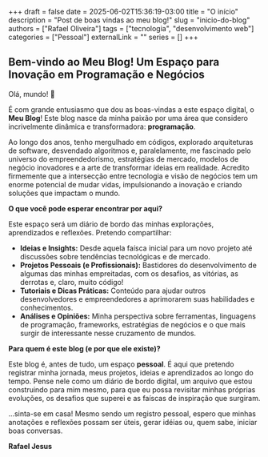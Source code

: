 +++
draft = false
date = 2025-06-02T15:36:19-03:00
title = "O início"
description = "Post de boas vindas ao meu blog!"
slug = "inicio-do-blog"
authors = ["Rafael Oliveira"]
tags = ["tecnologia", "desenvolvimento web"]
categories = ["Pessoal"]
externalLink = ""
series = []
+++
## Bem-vindo ao Meu Blog! Um Espaço para Inovação em Programação e Negócios

Olá, mundo! 👋

É com grande entusiasmo que dou as boas-vindas a este espaço digital, o **Meu Blog**! Este blog nasce da minha paixão por uma área que considero incrivelmente dinâmica e transformadora: **programação**.

Ao longo dos anos, tenho mergulhado em códigos, explorado arquiteturas de software, desvendado algoritmos e, paralelamente, me fascinado pelo universo do empreendedorismo, estratégias de mercado, modelos de negócio inovadores e a arte de transformar ideias em realidade. Acredito firmemente que a intersecção entre tecnologia e visão de negócios tem um enorme potencial de mudar vidas, impulsionando a inovação e criando soluções que impactam o mundo.

**O que você pode esperar encontrar por aqui?**

Este espaço será um diário de bordo das minhas explorações, aprendizados e reflexões. Pretendo compartilhar:

* **Ideias e Insights:** Desde aquela faísca inicial para um novo projeto até discussões sobre tendências tecnológicas e de mercado.
* **Projetos Pessoais (e Profissionais):** Bastidores do desenvolvimento de algumas das minhas empreitadas, com os desafios, as vitórias, as derrotas e, claro, muito código!
* **Tutoriais e Dicas Práticas:** Conteúdo para ajudar outros desenvolvedores e empreendedores a aprimorarem suas habilidades e conhecimentos.
* **Análises e Opiniões:** Minha perspectiva sobre ferramentas, linguagens de programação, frameworks, estratégias de negócios e o que mais surgir de interessante nesse cruzamento de mundos.

**Para quem é este blog (e por que ele existe)?**

Este blog é, antes de tudo, um espaço **pessoal**. É aqui que pretendo registrar minha jornada, meus projetos, ideias e aprendizados ao longo do tempo. Pense nele como um diário de bordo digital, um arquivo que estou construindo para mim mesmo, para que eu possa revisitar minhas próprias evoluções, os desafios que superei e as faíscas de inspiração que surgiram.

...sinta-se em casa! Mesmo sendo um registro pessoal, espero que minhas anotações e reflexões possam ser úteis, gerar idéias ou, quem sabe, iniciar boas conversas.

**Rafael Jesus**